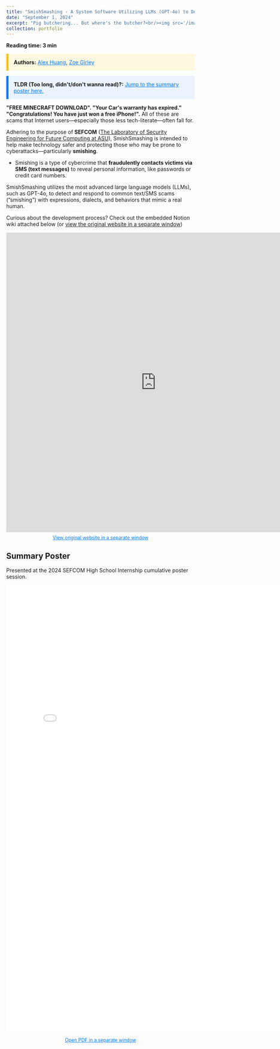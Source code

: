 ```yaml
---
title: "SmishSmashing - A System Software Utilizing LLMs (GPT-4o) to Detect and Respond to Text Message (SMS) Phishing Scams"
date: "September 1, 2024"
excerpt: "Pig butchering... But where's the butcher?<br/><img src='/images/portfolio/smishsmashing/logo.png' width='350px' style='border-radius: 14px;'>"
collection: portfolio
---
```


__Reading time: 3 min__
<div style="border-left: 6px solid #FFC107; background-color: #FFF8E1; padding: 1em; margin: 1em 0;">
  <strong>Authors:</strong> 
  <a href="https://alexhuang1029.github.io" style="color: #007BFF; text-decoration: underline;">Alex Huang</a>, 
  <a href="https://www.linkedin.com/in/zoe-girley-806a1a303/" style="color: #007BFF; text-decoration: underline;">Zoe Girley</a>
</div>

<div style="border-left: 6px solid #007BFF; background-color: #EAF3FF; padding: 1em; margin: 1em 0;">
  <strong>TLDR (Too long, didn't/don't wanna read)?:</strong> 
  <a href="#poster" style="color: #007BFF; text-decoration: underline;">
    Jump to the summary poster here.
  </a>
</div>


__"FREE MINECRAFT DOWNLOAD". "Your Car's warranty has expired." "Congratulations! You have just won a free iPhone!".__ All of these are scams that Internet users—especially those less tech-literate—often fall for.

Adhering to the purpose of __SEFCOM__ ([The Laboratory of Security Engineering for Future Computing at ASU](https://sefcom.asu.edu/)), SmishSmashing is intended to help make technology safer and protecting those who may be prone to cyberattacks—particularly __smishing__.
* Smishing is a type of cybercrime that __fraudulently contacts victims via SMS (text messages)__ to reveal personal information, like passwords or credit card numbers.

SmishSmashing utilizes the most advanced large language models (LLMs), such as GPT-4o, to detect and respond to common text/SMS scams (”smishing”) with expressions, dialects, and behaviors that mimic a real human.

Curious about the development process? Check out the embedded Notion wiki attached below (or [view the original website in a separate window](https://alexhuang1029.notion.site/3ab5c28d18d84a8782ab54dc1740a5ab))

<iframe src="https://alexhuang1029.notion.site/ebd/3ab5c28d18d84a8782ab54dc1740a5ab?v=4de03a8a358f4ed984a3c1b98d4c5bfe" width="800" height="800" frameborder="0" allowfullscreen></iframe>
<p style="font-size: 0.9em; color: #555; text-align: center; margin-top: 0.5em;">
  <a href="https://alexhuang1029.notion.site/ebd/3ab5c28d18d84a8782ab54dc1740a5ab?v=4de03a8a358f4ed984a3c1b98d4c5bfe" 
     target="_blank" 
     style="color: #007BFF; text-decoration: underline;">
    View original website in a separate window
  </a>
</p>

<h2 id="poster">Summary Poster</h2>
<p>Presented at the 2024 SEFCOM High School Internship cumulative poster session.</p>
<iframe width="800" height="1200" src="/images/portfolio/smishsmashing/poster.pdf" frameborder="0" ></iframe>
<p style="font-size: 0.9em; color: #555; text-align: center; margin-top: 0.5em;">
  <a href="/images/portfolio/smishsmashing/poster.pdf" 
     target="_blank" 
     style="color: #007BFF; text-decoration: underline;">
    Open PDF in a separate window
  </a>
</p>